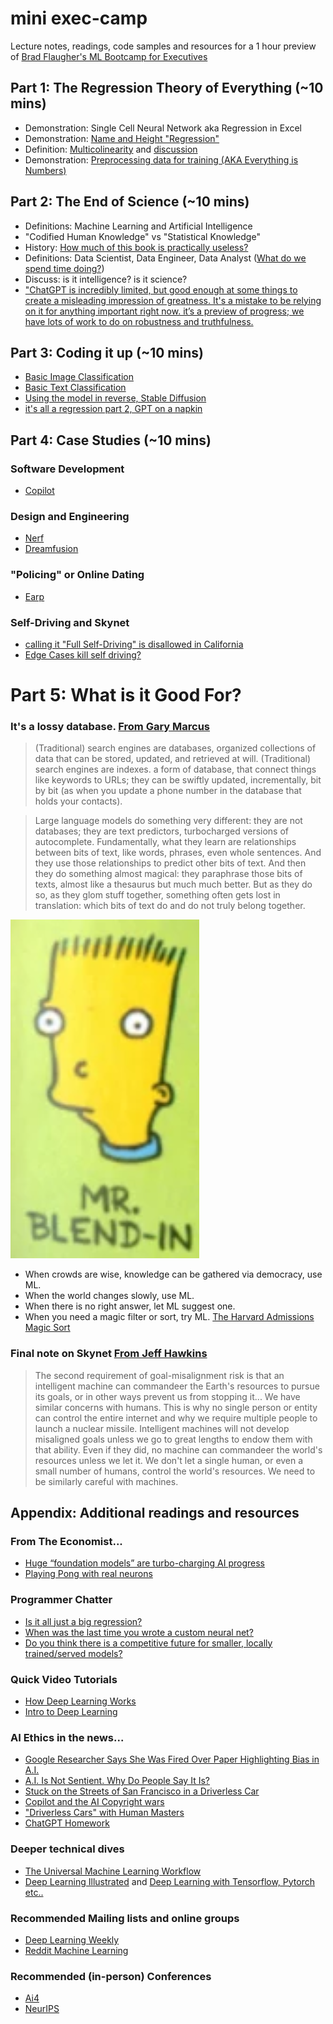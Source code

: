 # mini exec-camp

Lecture notes, readings, code samples and resources for a 1 hour preview of [Brad Flaugher's ML Bootcamp for Executives](https://bradflaugher.com/executive.html)


## Part 1: The Regression Theory of Everything (~10 mins)

* Demonstration: Single Cell Neural Network aka Regression in Excel
* Demonstration: [Name and Height "Regression"](https://beta.openai.com/playground/p/z9Jkesb3QnQhym1jxHiw9o3X)
* Definition: [Multicolinearity](https://en.wikipedia.org/wiki/Multicollinearity) and [discussion](https://towardsdatascience.com/why-multicollinearity-isnt-an-issue-in-machine-learning-5c9aa2f1a83a)
* Demonstration: [Preprocessing data for training (AKA Everything is Numbers)](/3_Data_Types/data_loading_preprocessing.ipynb)

## Part 2: The End of Science (~10 mins)
* Definitions: Machine Learning and Artificial Intelligence
* "Codified Human Knowledge" vs "Statistical Knowledge"
* History: [How much of this book is practically useless?](https://github.com/sukantatiger/Artificial_Intelligence/blob/master/Artificial_Intelligence_by_Rich_and_Knight.pdf) 
* Definitions: Data Scientist, Data Engineer, Data Analyst ([What do we spend time doing?](https://stack.bradflaugher.com/Data-Janitors.jpg))
* Discuss: is it intelligence? is it science?
* ["ChatGPT is incredibly limited, but good enough at some things to create a misleading impression of greatness. It's a mistake to be relying on it for anything important right now. it’s a preview of progress; we have lots of work to do on robustness and truthfulness.](https://www.bloomberg.com/news/articles/2023-01-04/microsoft-hopes-openai-s-chatbot-will-make-bing-smarter)

## Part 3: Coding it up (~10 mins)
* [Basic Image Classification](https://www.tensorflow.org/tutorials/keras/classification)
* [Basic Text Classification](https://pytorch.org/tutorials/beginner/text_sentiment_ngrams_tutorial.html)
* [Using the model in reverse, Stable Diffusion](https://huggingface.co/spaces/stabilityai/stable-diffusion)
* [it's all a regression part 2, GPT on a napkin](https://dugas.ch/artificial_curiosity/GPT_architecture.html)

## Part 4: Case Studies (~10 mins)

### Software Development
* [Copilot](https://github.com/features/copilot)

### Design and Engineering
* [Nerf](https://developer.nvidia.com/blog/getting-started-with-nvidia-instant-nerfs/)
* [Dreamfusion](https://dreamfusion3d.github.io/)

### "Policing" or Online Dating
* [Earp](https://github.com/Medusa-ML/Earp/blob/main/training_notebooks/earp_v1.ipynb)

### Self-Driving and Skynet
* [calling it "Full Self-Driving" is disallowed in California](https://www.forbes.com/sites/alanohnsman/2023/01/04/tesla-calling-its-cars-full-self-driving-may-run-afoul-of-new-california-law/?sh=1560d0c4e2f3)
* [Edge Cases kill self driving?](https://www.forbes.com/sites/lanceeliot/2021/07/13/whether-those-endless-edge-or-corner-cases-are-the-long-tail-doom-for-ai-self-driving-cars/?sh=474229865933)

# Part 5: What is it Good For?

### It's a lossy database. [From Gary Marcus](https://cacm.acm.org/blogs/blog-cacm/268376-is-chatgpt-really-a-code-red-for-google-search/fulltext)

> (Traditional) search engines are databases, organized collections of data that can be stored, updated, and retrieved at will. (Traditional) search engines are indexes. a form of database, that connect things like keywords to URLs; they can be swiftly updated, incrementally, bit by bit (as when you update a phone number in the database that holds your contacts).

> Large language models do something very different: they are not databases; they are text predictors, turbocharged versions of autocomplete. Fundamentally, what they learn are relationships between bits of text, like words, phrases, even whole sentences. And they use those relationships to predict other bits of text. And then they do something almost magical: they paraphrase those bits of texts, almost like a thesaurus but much much better. But as they do so, as they glom stuff together, something often gets lost in translation: which bits of text do and do not truly belong together.

![Mr. Blend](blend-in.png "Mr. Blend-In")

* When crowds are wise, knowledge can be gathered via democracy, use ML. 
* When the world changes slowly, use ML.
* When there is no right answer, let ML suggest one.
* When you need a magic filter or sort, try ML. [The Harvard Admissions Magic Sort](https://beta.openai.com/playground/p/oDzhJ5GI9FwJGy3QwzIWN0L7)

### Final note on Skynet [From Jeff Hawkins](https://www.amazon.com/Thousand-Brains-New-Theory-Intelligence/dp/1541675797)

> The second requirement of goal-misalignment risk is that an intelligent machine can commandeer the Earth's resources to pursue its goals, or in other ways prevent us from stopping it... We have similar concerns with humans. This is why no single person or entity can control the entire internet and why we require multiple people to launch a nuclear missile. Intelligent machines will not develop misaligned goals unless we go to great lengths to endow them with that ability. Even if they did, no machine can commandeer the world's resources unless we let it. We don't let a single human, or even a small number of humans, control the world's resources. We need to be similarly careful with machines.
## Appendix: Additional readings and resources

### From The Economist...
* [Huge “foundation models” are turbo-charging AI progress](https://www.economist.com/interactive/briefing/2022/06/11/huge-foundation-models-are-turbo-charging-ai-progress)
* [Playing Pong with real neurons](https://stack.bradflaugher.com/Articles/neuron_pong.png)

### Programmer Chatter
* [Is it all just a big regression?](https://www.reddit.com/r/MachineLearning/comments/xrge5d/d_is_neural_network_really_smart_or_just_some/)
* [When was the last time you wrote a custom neural net?](https://www.reddit.com/r/MachineLearning/comments/yto34q/d_when_was_the_last_time_you_wrote_a_custom/)
* [Do you think there is a competitive future for smaller, locally trained/served models?](https://www.reddit.com/r/MachineLearning/comments/yon48p/d_do_you_think_there_is_a_competitive_future_for/)

### Quick Video Tutorials
* [How Deep Learning Works](https://www.youtube.com/watch?v=wBgW3ZtlPT8)
* [Intro to Deep Learning](https://www.youtube.com/watch?v=qj5gUDJ5TnU)

### AI Ethics in the news...
* [Google Researcher Says She Was Fired Over Paper Highlighting Bias in A.I.](https://www.nytimes.com/2020/12/03/technology/google-researcher-timnit-gebru.html)
* [A.I. Is Not Sentient. Why Do People Say It Is?](https://www.nytimes.com/2022/08/05/technology/ai-sentient-google.html)
* [Stuck on the Streets of San Francisco in a Driverless Car](https://www.nytimes.com/2022/09/28/technology/driverless-cars-san-francisco.html)
* [Copilot and the AI Copyright wars](https://www.technollama.co.uk/copilot-the-next-stage-in-the-ai-copyright-wars)
* ["Driverless Cars" with Human Masters](https://www.wsj.com/articles/why-autonomous-vehicles-will-still-need-a-human-minder-11667833922?mod=hp_listc_pos1)
* [ChatGPT Homework](https://stratechery.com/2022/ai-homework/)

### Deeper technical dives
* [The Universal Machine Learning Workflow](https://www.oreilly.com/library/view/deep-learning-with/9781617296864/Text/06.xhtml)
* [Deep Learning Illustrated](https://www.amazon.com/Deep-Learning-Illustrated-Intelligence-Addison-Wesley/dp/0135116694) and [Deep Learning with Tensorflow, Pytorch etc..](https://learning.oreilly.com/videos/deep-learning-with/9780136617617/)

### Recommended Mailing lists and online groups
* [Deep Learning Weekly](https://www.deeplearningweekly.com/)
* [Reddit Machine Learning](https://www.reddit.com/r/MachineLearning/)

### Recommended (in-person) Conferences
* [Ai4](https://ai4.io/)
* [NeurIPS](https://neurips.cc/)
